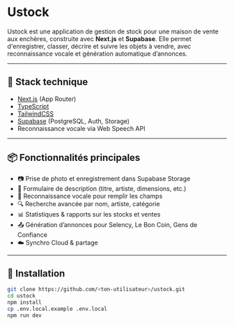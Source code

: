 # Ustock

Ustock est une application de gestion de stock pour une maison de vente aux enchères, construite avec **Next.js** et **Supabase**. Elle permet d'enregistrer, classer, décrire et suivre les objets à vendre, avec reconnaissance vocale et génération automatique d’annonces.

---

## 🚀 Stack technique

- [Next.js](https://nextjs.org/) (App Router)
- [TypeScript](https://www.typescriptlang.org/)
- [TailwindCSS](https://tailwindcss.com/)
- [Supabase](https://supabase.com/) (PostgreSQL, Auth, Storage)
- Reconnaissance vocale via Web Speech API

---

## 📦 Fonctionnalités principales

- 📷 Prise de photo et enregistrement dans Supabase Storage
- 📝 Formulaire de description (titre, artiste, dimensions, etc.)
- 🎤 Reconnaissance vocale pour remplir les champs
- 🔍 Recherche avancée par nom, artiste, catégorie
- 📊 Statistiques & rapports sur les stocks et ventes
- 📤 Génération d’annonces pour Selency, Le Bon Coin, Gens de Confiance
- ☁️ Synchro Cloud & partage

---

## 🔧 Installation

```bash
git clone https://github.com/<ton-utilisateur>/ustock.git
cd ustock
npm install
cp .env.local.example .env.local
npm run dev
